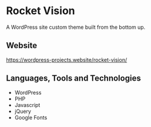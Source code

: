 # Rocket Vision

A WordPress site custom theme built from the bottom up.

## Website
https://wordpress-projects.website/rocket-vision/

## Languages, Tools and Technologies

* WordPress
* PHP
* Javascript
* jQuery
* Google Fonts

